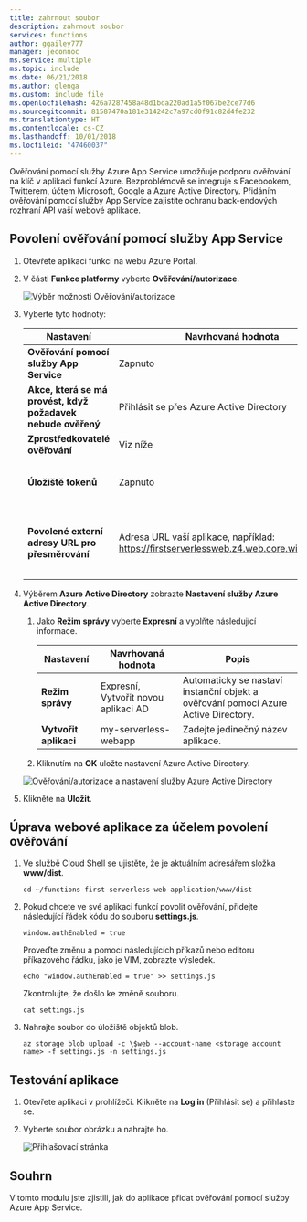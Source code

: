 ```yaml
---
title: zahrnout soubor
description: zahrnout soubor
services: functions
author: ggailey777
manager: jeconnoc
ms.service: multiple
ms.topic: include
ms.date: 06/21/2018
ms.author: glenga
ms.custom: include file
ms.openlocfilehash: 426a7287458a48d1bda220ad1a5f067be2ce77d6
ms.sourcegitcommit: 81587470a181e314242c7a97cd0f91c82d4fe232
ms.translationtype: HT
ms.contentlocale: cs-CZ
ms.lasthandoff: 10/01/2018
ms.locfileid: "47460037"
---
```

Ověřování pomocí služby Azure App Service umožňuje podporu ověřování na klíč v aplikaci funkcí Azure. Bezproblémově se integruje s Facebookem, Twitterem, účtem Microsoft, Google a Azure Active Directory. Přidáním ověřování pomocí služby App Service zajistíte ochranu back-endových rozhraní API vaší webové aplikace.

## <a name="enable-app-service-authentication"></a>Povolení ověřování pomocí služby App Service

1. Otevřete aplikaci funkcí na webu Azure Portal.

1. V části **Funkce platformy** vyberte **Ověřování/autorizace**.

    ![Výběr možnosti Ověřování/autorizace](media/functions-first-serverless-web-app/6-authorization.jpg)

1. Vyberte tyto hodnoty:
    
    | Nastavení      |  Navrhovaná hodnota   | Popis                                        |
    | --- | --- | ---|
    | **Ověřování pomocí služby App Service** | Zapnuto | Povolí se ověřování. |
    | **Akce, která se má provést, když požadavek nebude ověřený** | Přihlásit se přes Azure Active Directory | Vyberte nakonfigurovanou metodu ověřování (níže). |
    | **Zprostředkovatelé ověřování** | Viz níže | Viz níže |
    | **Úložiště tokenů** | Zapnuto | Službě App Service se povolí ukládání a správa tokenů. |
    | **Povolené externí adresy URL pro přesměrování** | Adresa URL vaší aplikace, například: https://firstserverlessweb.z4.web.core.windows.net/ | Adresy URL, na které má služba App Service povoleno provést přesměrování po ověření uživatele. |

1. Výběrem **Azure Active Directory** zobrazte **Nastavení služby Azure Active Directory**.

    1. Jako **Režim správy** vyberte **Expresní** a vyplňte následující informace.
    
        | Nastavení      |  Navrhovaná hodnota   | Popis                                        |
        | --- | --- | ---|
        | **Režim správy** | Expresní, Vytvořit novou aplikaci AD | Automaticky se nastaví instanční objekt a ověřování pomocí Azure Active Directory. |
        | **Vytvořit aplikaci** | my-serverless-webapp | Zadejte jedinečný název aplikace. |
    
    1. Kliknutím na **OK** uložte nastavení Azure Active Directory.

    ![Ověřování/autorizace a nastavení služby Azure Active Directory](media/functions-first-serverless-web-app/6-create-aad.png)

1. Klikněte na **Uložit**.


## <a name="modify-the-web-app-to-enable-authentication"></a>Úprava webové aplikace za účelem povolení ověřování

1. Ve službě Cloud Shell se ujistěte, že je aktuálním adresářem složka **www/dist**.

    ```azurecli
    cd ~/functions-first-serverless-web-application/www/dist
    ```

1. Pokud chcete ve své aplikaci funkcí povolit ověřování, přidejte následující řádek kódu do souboru **settings.js**.

    `window.authEnabled = true`

    Proveďte změnu a pomocí následujících příkazů nebo editoru příkazového řádku, jako je VIM, zobrazte výsledek.

    ```azurecli
    echo "window.authEnabled = true" >> settings.js
    ```

    Zkontrolujte, že došlo ke změně souboru.

    ```azurecli
    cat settings.js
    ```

1. Nahrajte soubor do úložiště objektů blob.

    ```azurecli
    az storage blob upload -c \$web --account-name <storage account name> -f settings.js -n settings.js
    ```


## <a name="test-the-application"></a>Testování aplikace

1. Otevřete aplikaci v prohlížeči. Klikněte na **Log in** (Přihlásit se) a přihlaste se.

1. Vyberte soubor obrázku a nahrajte ho.

    ![Přihlašovací stránka](media/functions-first-serverless-web-app/6-aad-auth.png)
    

## <a name="summary"></a>Souhrn

V tomto modulu jste zjistili, jak do aplikace přidat ověřování pomocí služby Azure App Service.
